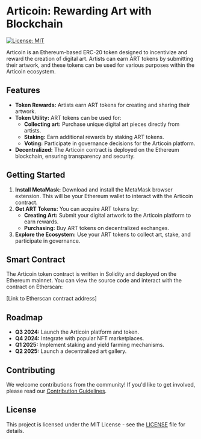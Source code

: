 # Articoin: Rewarding Art with Blockchain

[![License: MIT](https://img.shields.io/badge/License-MIT-yellow.svg)](https://opensource.org/licenses/MIT)

Articoin is an Ethereum-based ERC-20 token designed to incentivize and reward the creation of digital art. Artists can earn ART tokens by submitting their artwork, and these tokens can be used for various purposes within the Articoin ecosystem.

## Features

* **Token Rewards:** Artists earn ART tokens for creating and sharing their artwork.
* **Token Utility:** ART tokens can be used for:
    * **Collecting art:** Purchase unique digital art pieces directly from artists.
    * **Staking:** Earn additional rewards by staking ART tokens.
    * **Voting:** Participate in governance decisions for the Articoin platform.
* **Decentralized:** The Articoin contract is deployed on the Ethereum blockchain, ensuring transparency and security.

## Getting Started

1. **Install MetaMask:** Download and install the MetaMask browser extension. This will be your Ethereum wallet to interact with the Articoin contract.
2. **Get ART Tokens:** You can acquire ART tokens by:
    * **Creating Art:** Submit your digital artwork to the Articoin platform to earn rewards.
    * **Purchasing:** Buy ART tokens on decentralized exchanges.
3. **Explore the Ecosystem:** Use your ART tokens to collect art, stake, and participate in governance.

## Smart Contract

The Articoin token contract is written in Solidity and deployed on the Ethereum mainnet. You can view the source code and interact with the contract on Etherscan:

[Link to Etherscan contract address]

## Roadmap

* **Q3 2024:** Launch the Articoin platform and token.
* **Q4 2024:** Integrate with popular NFT marketplaces.
* **Q1 2025:** Implement staking and yield farming mechanisms.
* **Q2 2025:** Launch a decentralized art gallery.

## Contributing

We welcome contributions from the community! If you'd like to get involved, please read our [Contribution Guidelines](CONTRIBUTING.md).

## License   


This project is licensed under the MIT License - see the [LICENSE](LICENSE.md) file for details.   
